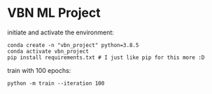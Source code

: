 # VBN ML Project

initiate and activate the environment: 

    conda create -n "vbn_project" python=3.8.5
    conda activate vbn_project
    pip install requirements.txt # I just like pip for this more :D

train with 100 epochs:

    python -m train --iteration 100
